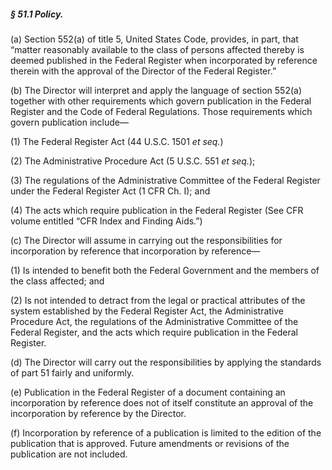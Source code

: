 ##### § 51.1 Policy. #####

(a) Section 552(a) of title 5, United States Code, provides, in part, that “matter reasonably available to the class of persons affected thereby is deemed published in the Federal Register when incorporated by reference therein with the approval of the Director of the Federal Register.”

(b) The Director will interpret and apply the language of section 552(a) together with other requirements which govern publication in the Federal Register and the Code of Federal Regulations. Those requirements which govern publication include—

(1) The Federal Register Act (44 U.S.C. 1501 *et seq.*)

(2) The Administrative Procedure Act (5 U.S.C. 551 *et seq.*);

(3) The regulations of the Administrative Committee of the Federal Register under the Federal Register Act (1 CFR Ch. I); and

(4) The acts which require publication in the Federal Register (See CFR volume entitled “CFR Index and Finding Aids.”)

(c) The Director will assume in carrying out the responsibilities for incorporation by reference that incorporation by reference—

(1) Is intended to benefit both the Federal Government and the members of the class affected; and

(2) Is not intended to detract from the legal or practical attributes of the system established by the Federal Register Act, the Administrative Procedure Act, the regulations of the Administrative Committee of the Federal Register, and the acts which require publication in the Federal Register.

(d) The Director will carry out the responsibilities by applying the standards of part 51 fairly and uniformly.

(e) Publication in the Federal Register of a document containing an incorporation by reference does not of itself constitute an approval of the incorporation by reference by the Director.

(f) Incorporation by reference of a publication is limited to the edition of the publication that is approved. Future amendments or revisions of the publication are not included.